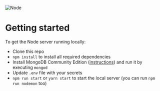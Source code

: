 ![Node](https://img.shields.io/badge/node-10.0.0-brightgreen.svg)

# Getting started

To get the Node server running locally:

- Clone this repo
- `npm install` to install all required dependencies
- Install MongoDB Community Edition ([instructions](https://docs.mongodb.com/manual/installation/#tutorials)) and run it by executing `mongod`
- Update `.env` file with your secrets
- `npm run start` or `yarn start` to start the local server (you can run `npm run nodemon` too)
